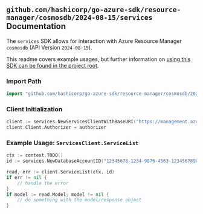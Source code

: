 
## `github.com/hashicorp/go-azure-sdk/resource-manager/cosmosdb/2024-08-15/services` Documentation

The `services` SDK allows for interaction with Azure Resource Manager `cosmosdb` (API Version `2024-08-15`).

This readme covers example usages, but further information on [using this SDK can be found in the project root](https://github.com/hashicorp/go-azure-sdk/tree/main/docs).

### Import Path

```go
import "github.com/hashicorp/go-azure-sdk/resource-manager/cosmosdb/2024-08-15/services"
```


### Client Initialization

```go
client := services.NewServicesClientWithBaseURI("https://management.azure.com")
client.Client.Authorizer = authorizer
```


### Example Usage: `ServicesClient.ServiceList`

```go
ctx := context.TODO()
id := services.NewDatabaseAccountID("12345678-1234-9876-4563-123456789012", "example-resource-group", "accountName")

read, err := client.ServiceList(ctx, id)
if err != nil {
	// handle the error
}
if model := read.Model; model != nil {
	// do something with the model/response object
}
```
